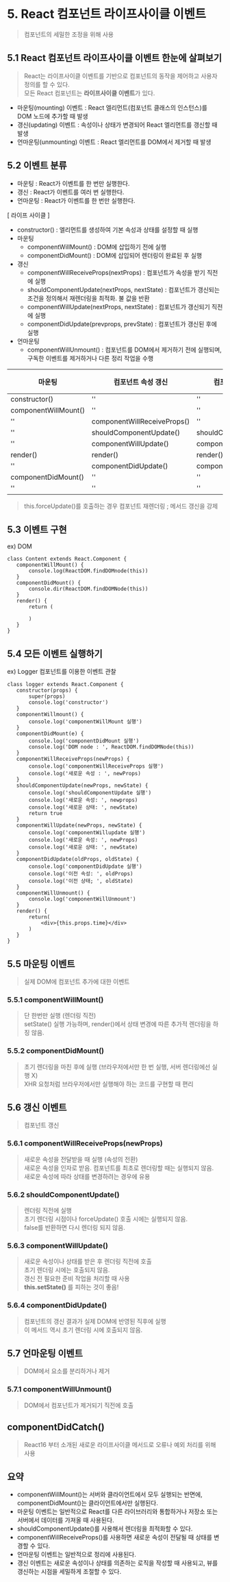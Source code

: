 # 5. React 컴포넌트 라이프사이클 이벤트
> 컴포넌트의 세밀한 조정을 위해 사용

## 5.1 React 컴포넌트 라이프사이클 이벤트 한눈에 살펴보기
> React는 라이프사이클 이벤트를 기반으로 컴포넌트의 동작을 제어하고 사용자 정의를 할 수 있다. <br/>
> 모든 React 컴포넌트는 **라이프사이클 이벤트**가 있다.
* 마운팅(mounting) 이벤트 : React 엘리먼트(컴포넌트 클래스의 인스턴스)를 DOM 노드에 추가할 때 발생
* 갱신(updating) 이벤트 : 속성이나 상태가 변경되어 React 엘리먼트를 갱신할 때 발생
* 언마운팅(unmounting) 이벤트 : React 엘리먼트를 DOM에서 제거할 때 발생

## 5.2 이벤트 분류
* 마운팅 : React가 이벤트를 한 번만 실행한다.
* 갱신 : React가 이벤트를 여러 번 실행한다.
* 언마운팅 : React가 이벤트를 한 번만 실행한다.

[ 라이프 사이클 ]
* constructor() : 엘리먼트를 생성하여 기본 속성과 상태를 설정할 때 실행
* 마운팅
    * componentWillMount() : DOM에 삽입하기 전에 실행
    * componentDidMount() : DOM에 삽입되어 렌더링이 완료된 후 실행
* 갱신
    * componentWillReceiveProps(nextProps) : 컴포넌트가 속성을 받기 직전에 실행
    * shouldComponentUpdate(nextProps, nextState) : 컴포넌트가 갱신되는 조건을 정의해서 재렌더링을 최적화. 불 값을 반환
    * componentWillUpdate(nextProps, nextState) : 컴포넌트가 갱신되기 직전에 실행
    * componentDidUpdate(prevprops, prevState) : 컴포넌트가 갱신된 후에 실행
* 언마운팅
    * componentWillUnmount() : 컴포넌트를 DOM에서 제거하기 전에 실행되며, 구독한 이벤트를 제거하거나 다른 정리 작업을 수행

마운팅 | 컴포넌트 속성 갱신 | 컴포넌트 상태 갱신 | forceupdate()를 이용한 갱신 | 언마운팅
---|---|----|----|---
constructor()| '' | '' | '' | ''
componentWillMount() | '' | '' | '' | '' 
'' | componentWillReceiveProps() | '' | '' | ''
'' | shouldComponentUpdate() | shouldComponentUpdate() | '' | ''
'' | componentWillUpdate() | componentWillUpdate() | componentWillUpdate() | ''
render() | render() | render() | render() | ''
'' | componentDidUpdate() | componentDidUpdate | componentDidUpdate | ''
 componentDidMount() | '' | '' | '' | ''
'' | '' | '' | '' | componentDidMount()
 
 > this.forceUpdate()를 호출하는 경우 컴포넌트 재렌더링 ; 메서드 갱신을 강제
 
 ## 5.3 이벤트 구현
 
 ex) DOM
 ```
 class Content extends React.Component {
    componentWillMount() {
        console.log(ReactDOM.findDOMnode(this))
    }
    componentDidMount() {
        console.dir(ReactDOM.findDOMNode(this))
    }
    render() {
        return (
        
        )
    }
}
 ```
 
 ## 5.4 모든 이벤트 실행하기
 
 ex) Logger 컴포넌트를 이용한 이벤트 관찰
 ```
 class logger extends React.Component {
    constructor(props) {
        super(props)
        console.log('constructor')
    }
    componentWillmount() {
        console.log('componentWillMount 실행')
    }
    componentDidMount(e) {
        console.log('componentDidMount 실행')
        console.log('DOM node : ', ReactDOM.findDOMNode(this))
    }
    componentWillReceiveProps(newProps) {
        console.log('componentWillReceiveProps 실행')
        console.log('새로운 속성 : ', newProps)
    }
    shouldComponentUpdate(newProps, newState) {
        console.log('shouldComponentUpdate 실행')
        console.log('새로운 속성: ', newprops)
        console.log('새로운 상태: ', newState)
        return true
    }
    componentWillUpdate(newProps, newState) {
        console.log('componentWillupdate 실행')
        console.log('새로운 속성: ', newProps)
        console.log('새로운 상태: ', newState)
    }
    componentDidUpdate(oldProps, oldState) {
        console.log('componentDidUpdate 실행')
        console.log('이전 속성: ', oldProps)
        console.log('이전 상태; ', oldState)
    }
    componentWillUnmount() {
        console.log('componentWillUnmount')
    }
    render() {
        return(
            <div>{this.props.time}</div>
        )
    }
}
 ```
 
## 5.5 마운팅 이벤트
> 실제 DOM에 컴포넌트 추가에 대한 이벤트
 
### 5.5.1 componentWillMount()
> 단 한번만 실행 (렌더링 직전) <br/>
> setState() 실행 가능하며, render()에서 상태 변경에 따른 추가적 렌더링을 하징 않음.

### 5.5.2 componentDidMount()
> 초기 렌더링을 마친 후에 실행 (브라우저에서만 한 번 실행, 서버 렌더링에선 실행 X) <br/>
> XHR 요청처럼 브라우저에서만 실행해야 하는 코드를 구현할 때 편리

## 5.6 갱신 이벤트
> 컴포넌트 갱신

### 5.6.1 componentWillReceiveProps(newProps)
> 새로운 속성을 전달받을 때 실행 (속성의 전환) <br/>
> 새로운 속성을 인자로 받음. 컴포넌트를 최초로 렌더링할 때는 실행되지 않음. <br/>
> 새로운 속성에 따라 상태를 변경하려는 경우에 유용

### 5.6.2 shouldComponentUpdate()
> 렌더링 직전에 실행 <br/>
> 초기 렌더링 시점이나 forceUpdate() 호출 시에는 실행되지 않음. <br/>
> false를 반환하면 다시 렌더링 되지 않음.

### 5.6.3 componentWillUpdate()
> 새로운 속성이나 상태를 받은 후 렌더링 직전에 호출 <br/>
> 초기 렌더링 시에는 호출되지 않음. <br/>
> 갱신 전 필요한 준비 작업을 처리할 때 사용 <br/>
> **this.setState()** 를 피하는 것이 좋음!

### 5.6.4 componentDidUpdate()
> 컴포넌트의 갱신 결과가 실제 DOM에 반영된 직후에 실행 <br/>
> 이 메서드 역시 초기 렌더링 시에 호출되지 않음.

## 5.7 언마운팅 이벤트
> DOM에서 요소를 분리하거나 제거

### 5.7.1 componentWillUnmount()
> DOM에서 컴포넌트가 제거되기 직전에 호출

## componentDidCatch()
> React16 부터 소개된 새로운 라이프사이클 메서드로 오류나 예외 처리를 위해 사용

## 요약
* componentWillMount()는 서버와 클라이언트에서 모두 실행되는 반면에, componentDidMount()는 클라이언트에서만 실행된다.
* 마운팅 이벤트는 일반적으로 React를 다른 라이브러리와 통합하거나 저장소 또는 서버에서 데이터를 가져올 때 사용된다.
* shouldComponentUpdate()를 사용해서 렌더링을 최적화할 수 있다.
* componentWillReceiveProps()를 사용하면 새로운 속성이 전달될 때 상태를 변경할 수 있다.
* 언마운팅 이벤트는 일반적으로 정리에 사용된다.
* 갱신 이벤트는 새로운 속성이나 상태를 의존하는 로직을 작성할 때 사용되고, 뷰를 갱신하는 시점을 세밀하게 조절할 수 있다.
